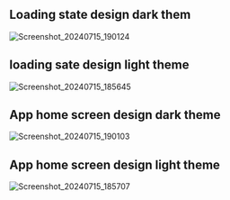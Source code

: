 ## Loading state design dark them

![Screenshot_20240715_190124](https://github.com/user-attachments/assets/0722ae55-05da-4d70-9cf1-cbcce496086f)

## loading sate  design light  theme

![Screenshot_20240715_185645](https://github.com/user-attachments/assets/2f3ae7cb-e66d-469f-92b2-e1cc69f63fc0)

## App home screen design dark theme

![Screenshot_20240715_190103](https://github.com/user-attachments/assets/b86926ee-f315-402a-a30a-e206c7c46638)

## App home screen design light theme

![Screenshot_20240715_185707](https://github.com/user-attachments/assets/627eaa33-aab4-4531-9124-fec8b31190c9)

